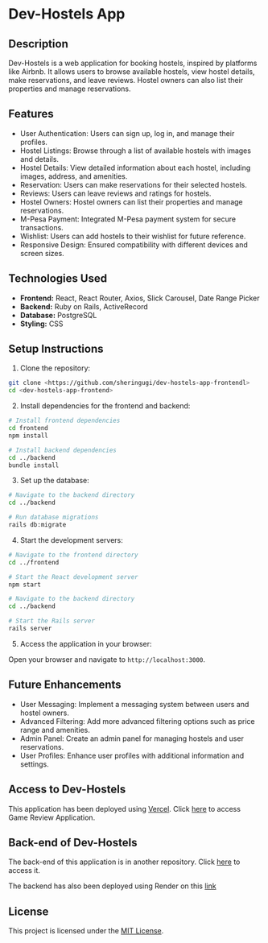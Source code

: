 # Dev-Hostels App

## Description

Dev-Hostels is a web application for booking hostels, inspired by platforms like Airbnb. It allows users to browse available hostels, view hostel details, make reservations, and leave reviews. Hostel owners can also list their properties and manage reservations.

## Features

- User Authentication: Users can sign up, log in, and manage their profiles.
- Hostel Listings: Browse through a list of available hostels with images and details.
- Hostel Details: View detailed information about each hostel, including images, address, and amenities.
- Reservation: Users can make reservations for their selected hostels.
- Reviews: Users can leave reviews and ratings for hostels.
- Hostel Owners: Hostel owners can list their properties and manage reservations.
- M-Pesa Payment: Integrated M-Pesa payment system for secure transactions.
- Wishlist: Users can add hostels to their wishlist for future reference.
- Responsive Design: Ensured compatibility with different devices and screen sizes.

## Technologies Used

- **Frontend:** React, React Router, Axios, Slick Carousel, Date Range Picker
- **Backend:** Ruby on Rails, ActiveRecord
- **Database:** PostgreSQL
- **Styling:** CSS

## Setup Instructions

1. Clone the repository:

```sh
git clone <https://github.com/sheringugi/dev-hostels-app-frontendl>
cd <dev-hostels-app-frontend>
```

2. Install dependencies for the frontend and backend:

```sh
# Install frontend dependencies
cd frontend
npm install

# Install backend dependencies
cd ../backend
bundle install
```

3. Set up the database:

```sh
# Navigate to the backend directory
cd ../backend

# Run database migrations
rails db:migrate
```

4. Start the development servers:

```sh
# Navigate to the frontend directory
cd ../frontend

# Start the React development server
npm start

# Navigate to the backend directory
cd ../backend

# Start the Rails server
rails server
```

5. Access the application in your browser:

Open your browser and navigate to `http://localhost:3000`.

## Future Enhancements

- User Messaging: Implement a messaging system between users and hostel owners.
- Advanced Filtering: Add more advanced filtering options such as price range and amenities.
- Admin Panel: Create an admin panel for managing hostels and user reservations.
- User Profiles: Enhance user profiles with additional information and settings.

## Access to Dev-Hostels

This application has been deployed using [Vercel](https://vercel.com/). Click [here](https://dev-hostels-app-frontend-s6i9.vercel.app/) to access Game Review Application.  

## Back-end of Dev-Hostels

The back-end of this application is in another repository. Click [here](https://github.com/sheringugi/dev-hostels-app-backend) to access it. 

The backend has also been deployed using Render on this [link](https://dev-hostels-app.onrender.com/)



## License

This project is licensed under the [MIT License](LICENSE).
```

